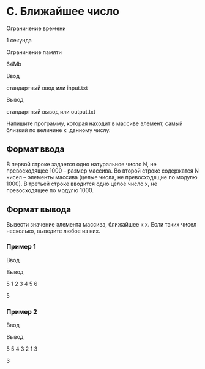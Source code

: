 C. Ближайшее число
==================

Ограничение времени

1 секунда

Ограничение памяти

64Mb

Ввод

стандартный ввод или input.txt

Вывод

стандартный вывод или output.txt

Напишите программу, которая находит в массиве элемент, самый близкий по величине к  данному числу.

Формат ввода
------------

В первой строке задается одно натуральное число N, не превосходящее 1000 – размер массива. Во второй строке содержатся N чисел – элементы массива (целые числа, не превосходящие по модулю 1000). В третьей строке вводится одно целое число x, не превосходящее по модулю 1000.

Формат вывода
-------------

Вывести значение элемента массива, ближайшее к x. Если таких чисел несколько, выведите любое из них.

### Пример 1

Ввод

Вывод

5
1 2 3 4 5
6

5

### Пример 2

Ввод

Вывод

5
5 4 3 2 1
3

3